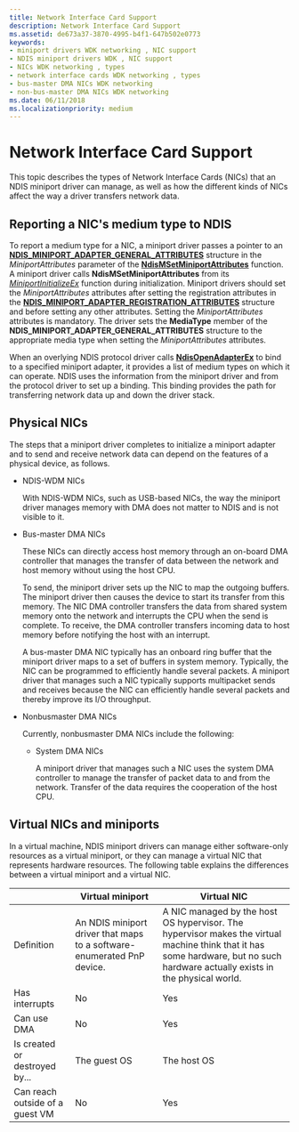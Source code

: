 ```yaml
---
title: Network Interface Card Support
description: Network Interface Card Support
ms.assetid: de673a37-3870-4995-b4f1-647b502e0773
keywords:
- miniport drivers WDK networking , NIC support
- NDIS miniport drivers WDK , NIC support
- NICs WDK networking , types
- network interface cards WDK networking , types
- bus-master DMA NICs WDK networking
- non-bus-master DMA NICs WDK networking
ms.date: 06/11/2018
ms.localizationpriority: medium
---
```


# Network Interface Card Support

This topic describes the types of Network Interface Cards (NICs) that an NDIS miniport driver can manage, as well as how the different kinds of NICs affect the way a driver transfers network data.

## Reporting a NIC's medium type to NDIS

To report a medium type for a NIC, a miniport driver passes a pointer to an [**NDIS\_MINIPORT\_ADAPTER\_GENERAL\_ATTRIBUTES**](https://msdn.microsoft.com/library/windows/hardware/ff565923) structure in the *MiniportAttributes* parameter of the [**NdisMSetMiniportAttributes**](https://msdn.microsoft.com/library/windows/hardware/ff563672) function. A miniport driver calls **NdisMSetMiniportAttributes** from its [*MiniportInitializeEx*](https://msdn.microsoft.com/library/windows/hardware/ff559389) function during initialization. Miniport drivers should set the *MiniportAttributes* attributes after setting the registration attributes in the [**NDIS\_MINIPORT\_ADAPTER\_REGISTRATION\_ATTRIBUTES**](https://msdn.microsoft.com/library/windows/hardware/ff565934) structure and before setting any other attributes. Setting the *MiniportAttributes* attributes is mandatory. The driver sets the **MediaType** member of the **NDIS_MINIPORT_ADAPTER_GENERAL_ATTRIBUTES** structure to the appropriate media type when setting the *MiniportAttributes* attributes.

When an overlying NDIS protocol driver calls [**NdisOpenAdapterEx**](https://msdn.microsoft.com/library/windows/hardware/ff563715) to bind to a specified miniport adapter, it provides a list of medium types on which it can operate. NDIS uses the information from the miniport driver and from the protocol driver to set up a binding. This binding provides the path for transferring network data up and down the driver stack.

## Physical NICs

The steps that a miniport driver completes to initialize a miniport adapter and to send and receive network data can depend on the features of a physical device, as follows.

- NDIS-WDM NICs

    With NDIS-WDM NICs, such as USB-based NICs, the way the miniport driver manages memory with DMA does not matter to NDIS and is not visible to it.

- Bus-master DMA NICs

    These NICs can directly access host memory through an on-board DMA controller that manages the transfer of data between the network and host memory without using the host CPU.

    To send, the miniport driver sets up the NIC to map the outgoing buffers. The miniport driver then causes the device to start its transfer from this memory. The NIC DMA controller transfers the data from shared system memory onto the network and interrupts the CPU when the send is complete. To receive, the DMA controller transfers incoming data to host memory before notifying the host with an interrupt.

    A bus-master DMA NIC typically has an onboard ring buffer that the miniport driver maps to a set of buffers in system memory. Typically, the NIC can be programmed to efficiently handle several packets. A miniport driver that manages such a NIC typically supports multipacket sends and receives because the NIC can efficiently handle several packets and thereby improve its I/O throughput.

- Nonbusmaster DMA NICs

    Currently, nonbusmaster DMA NICs include the following:

    -   System DMA NICs

        A miniport driver that manages such a NIC uses the system DMA controller to manage the transfer of packet data to and from the network. Transfer of the data requires the cooperation of the host CPU.

## Virtual NICs and miniports

In a virtual machine, NDIS miniport drivers can manage either software-only resources as a virtual miniport, or they can manage a virtual NIC that represents hardware resources. The following table explains the differences between a virtual miniport and a virtual NIC.

|   | Virtual miniport | Virtual NIC |
| --- | --- | --- |
| Definition | An NDIS miniport driver that maps to a software-enumerated PnP device. | A NIC managed by the host OS hypervisor. The hypervisor makes the virtual machine think that it has some hardware, but no such hardware actually exists in the physical world. |
| Has interrupts | No | Yes |
| Can use DMA | No | Yes |
| Is created or destroyed by... | The guest OS | The host OS |
| Can reach outside of a guest VM | No | Yes |
